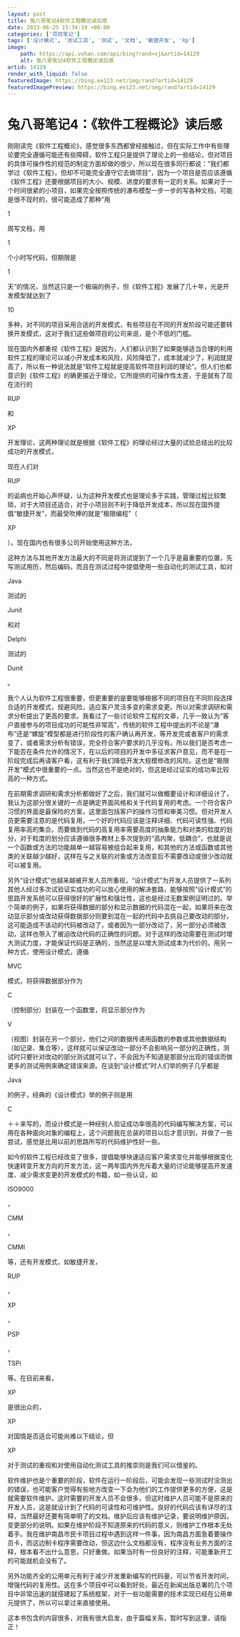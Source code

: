 ```yaml
---
layout: post
title: 兔八哥笔记4软件工程概论读后感
date: 2023-06-25 15:34:19 +08:00
categories: ['项目笔记']
tags: ['设计模式', '测试工具', '测试', '文档', '敏捷开发', 'Xp']
image:
    path: https://api.vvhan.com/api/bing?rand=sj&artid=14129
    alt: 兔八哥笔记4软件工程概论读后感
artid: 14129
render_with_liquid: false
featuredImage: https://bing.ee123.net/img/rand?artid=14129
featuredImagePreview: https://bing.ee123.net/img/rand?artid=14129
---
```


# 兔八哥笔记4：《软件工程概论》读后感

刚刚读完《软件工程概论》，感觉很多东西都曾经接触过，但在实际工作中有些理论要完全遵循可能还有些障碍，软件工程只是提供了理论上的一些结论，但对项目的具体可操作性的规范的制定方面却做的很少，所以现在很多同行都说：“我们都学过《软件工程》，但却不可能完全遵守它去做项目”，因为一个项目是否应该遵循《软件工程》还要根据项目的大小、规模、进度的要求有一定的关系。如果对于一个时间很紧的小项目，如果完全按照传统的瀑布模型一步一步的写各种文档，可能是很不现时的，很可能造成了那种“用

1

周写文档，用

1

个小时写代码，但期限是

1

天”的情况，当然这只是一个极端的例子，但《软件工程》发展了几十年，光是开发模型就达到了

10

多种，对不同的项目采用合适的开发模式，有些项目在不同的开发阶段可能还要转换开发模式，这对于我们这些做项目的公司来说，是个不低的门槛。

现在国内外都重视《软件工程》是因为，人们都认识到了如果能够适当合理的利用软件工程的理论可以减小开发成本和风险，风险降低了，成本就减少了，利润就提高了，所以有一种说法就是“软件工程就是提高软件项目利润的理论”。但人们也都意识到《软件工程》的确更接近于理论，它所提供的可操作性太差，于是就有了现在流行的

RUP

和

XP

开发理论，这两种理论就是根据《软件工程》的理论经过大量的试验总结出的比较成功的开发模式，

现在人们对

RUP

的诟病也开始心声怀疑，认为这种开发模式也是理论多于实践，管理过程比较繁琐，对于大项目还适合，对于小项目则不利于降低开发成本，所以现在国外提倡“敏捷开发”，而最受吹捧的就是“极限编程”（

XP

）。现在国内也有很多公司开始使用这种方法，

这种方法与其他开发方法最大的不同是将测试提到了一个几乎是最重要的位置，先写测试用历，然后编码，而且在测试过程中提倡使用一些自动化的测试工具，如对

Java

测试的

Junit

和对

Delphi

测试的

Dunit

。

我个人认为软件工程很重要，但更重要的是要能够根据不同的项目在不同阶段选择合适的开发模式，规避风险，适应客户灵活多变的需求变更。所以对需求调研和需求分析提出了更高的要求。我看过了一些讨论软件工程的文章，几乎一致认为“客户直接参与的项目成功的可能性非常高”，传统的软件工程中提出的不论是“瀑布”还是“螺旋”模型都是进行阶段性的客户确认再开发，等开发完或者客户的需求变了，或者需求分析有错误，完全符合客户要求的几乎没有。所以我们是否考虑一下能否在条件允许的情况下，在以后的项目的开发中多征求客户意见，而不是在一阶段完成后再请客户看，这有利于我们降低开发大规模修改的风险。这也是“极限开发”模式中很重要的一点。当然这也不是绝对的，但这是经过证实的成功率比较高的一种方式。

在前期需求调研和需求分析都做好了之后，我们就可以做概要设计和详细设计了，我认为这部分很关键的一点是确定界面风格和关于代码复用的考虑。一个符合客户习惯的界面是最保险的方案，这里面包括客户的操作习惯和审美习惯。但对开发人员更需要注意的是代码复用，一个好的代码应该是注释详细、代码可读性强、代码复用率高的集合。而要做到代码的高复用率需要高度的抽象能力和对类的粒度的划分，对于粒度的划分应该遵循很多教材上多次提到的“高内聚，低耦合”，也就是说一个函数或方法的功能越单一越容易被组合起来复用，和其他的方法或函数或其他类的关联越少越好，这样在与之关联的对象或方法改变后不需要改动或很少改动就可以被复用。

另外“设计模式”也越来越被开发人员所重视，“设计模式”为开发人员提供了一系列其他人经过多次试验证实成功的可以放心使用的解决套路，能够按照“设计模式”的思路开发系统可以获得很好的扩展性和强壮性，这也是经过无数案例证明过的。举个简单的例子，如果将获得数据的部分和显示数据的代码混在一起，如果将来在改动显示部分或改动获得数据部分则要到混在一起的代码中去挑自己要改动的部分，这可能造成不该动的代码被改动了，或者因为一部分改动了，另一部分必须被改动，这样也带入了被迫改动代码的正确性的问题。对于这样的改动需要在测试时增大测试力度，才能保证代码是正确的，当然这是以增大测试成本为代价的。用另一种方式，使用设计模式，遵循

MVC

模式，将获得数据部分作为

C

（控制部分）封装在一个函数里，将显示部分作为

V

（视图）封装在另一个部分，他们之间的数据传递用函数的参数或其他数据结构（如记录、集合等），这样就可以保证改动一部分不会影响另一部分的正确性，测试时只要针对改动的部分测试就可以了，不会因为不知道是那部分出现的错误而做更多的测试用例来确定错误来源。在谈到“设计模式”时人们举的例子几乎都是

Java

的例子，经典的《设计模式》举的例子则是用

C

＋＋来写的，而设计模式是一种经别人验证成功率很高的代码编写解决方案，可以用在各种面向对象的编程上，这个问题我在总装的项目以后才意识到，并做了一些尝试，感觉是比用以前的思路所写的代码维护性好一些。

如今的软件工程已经改变了很多，提倡能够快速适应客户需求变化并能够根据变化快速转变开发方向的开发方法，这一两年国内外充斥着大量的讨论能够提高开发速度、减少需求变更的开发模式的书籍，如一些认证，如

ISO9000

，

CMM

，

CMMI

等，还有开发模式，如敏捷开发，

RUP

，

XP

，

PSP

，

TSPi

等。在目前来看，

XP

是很出众的，

XP

对国情是否适合可能尚难以下结论，但

XP

对于测试的重视和对使用自动化测试工具的推崇则是我们可以借鉴的。

软件维护也是个重要的阶段，软件在运行一阶段后，可能会发现一些测试时没测出的错误，也可能客户觉得有些地方改变一下会为他们的工作提供更多的方便，这是就需要软件维护。这时需要的开发人员不会很多，但这时维护人员可能不是原来的开发人员，这是就设计到了代码的可读性和可维护性。良好的代码应该有详尽的注释，当然最好还要有简单明了的文档。维护后应该有维护记录，要说明维护原因，变更部分的说明。如果在维护阶段不知道原来的代码的意义，则维护工作根本无处着手。我在维护南昌市民卡项目过程中遇到这样一件事，因为南昌方面急着要操作员卡，而这边制卡程序需要改动，但这边什么文档都没有，程序没有业务方面的注释，根本看不出什么意思，只好重做。如果当时有一份良好的注释，可能重新开工的可能就机会没有了。

另外功能齐全的公用单元有利于减少开发重新编写的代码量，可以节省开发时间，增强代码的复用性。这在多个项目中可以看到好处，最近在新闻出版总署的几个项目中非常迅速的就搭建起了系统框架，对于一些功能需要的技术实现已经在公用单元提供了，所以可以拿过来直接使用。

这本书包含的内容很多，对我有很大启发，由于篇幅关系，暂时写到这里，请指正！